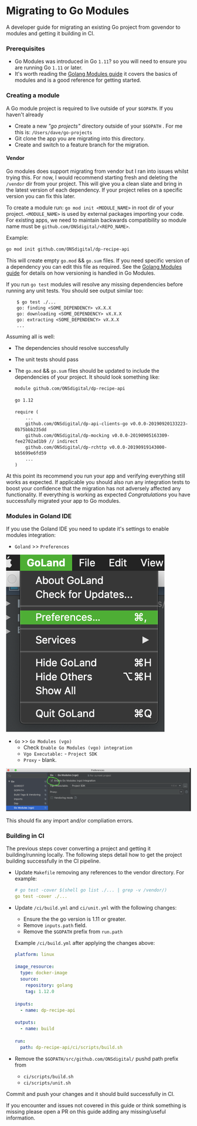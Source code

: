 Migrating to Go Modules
=======================

A developer guide for migrating an existing Go project from govendor to modules and getting it building in CI.

### Prerequisites
- Go Modules was introduced in Go `1.11`? so you will need to ensure you are running Go `1.11` or later.
- It's worth reading the [Golang Modules guide](https://blog.golang.org/using-go-modules) it covers the 
basics of modules and is a good reference for getting started.

### Creating a module

A Go module project is required to live outside of your `$GOPATH`. If you haven't already 
- Create a new _"go projects"_ directory outside of your `$GOPATH` . For me this is: `/Users/dave/go-projects`
- Git clone the app you are migrating into this directory.
- Create and switch to a feature branch for the migration.

#### Vendor
Go modules does support migrating from vendor but I ran into issues whilst trying this. For now, I would recommend
 starting fresh and deleting the `/vendor` dir from your project. This will give you a clean slate and bring in the
  latest version of each dependency. If your project relies on a specific version you can fix this later.

To create a module run: `go mod init <MODULE_NAME>` in root dir of your project. `<MODULE_NAME>` is used by external
 packages importing your code. For existing apps, we need to maintain backwards compatibility so module name must be
  `github.com/ONSdigital/<REPO_NAME>`.

Example:
```bash
go mod init github.com/ONSdigital/dp-recipe-api
``` 

This will create empty `go.mod` && `go.sum` files. If you need specific version of a dependency you can edit this file 
as required. See the [Golang Modules guide](https://blog.golang.org/using-go-modules) for details on how versioning is 
handled in Go Modules.

If you run `go test` modules will resolve any missing dependencies before running any unit tests. You should see output 
similar too:
```
    $ go test ./...
    go: finding <SOME_DEPENDENCY> vX.X.X
    go: downloading <SOME_DEPENDENCY> vX.X.X
    go: extracting <SOME_DEPENDENCY> vX.X.X
    ...
```

Assuming all is well:
- The dependencies should resolve successfully
- The unit tests should pass 
- The `go.mod` && `go.sum` files should be updated to include the dependencies of your project. It should look something
 like:

    ```
    module github.com/ONSdigital/dp-recipe-api
    
    go 1.12
    
    require (
        ...
        github.com/ONSdigital/dp-api-clients-go v0.0.0-20190920133223-0b75bbb235dd
        github.com/ONSdigital/dp-mocking v0.0.0-20190905163309-fee2702ad1b9 // indirect
        github.com/ONSdigital/dp-rchttp v0.0.0-20190919143000-bb5699e6fd59
        ... 
    )
    ```

At this point its recommend you run your app and verifying everything still works as expected. If applicable you
 should also run any integration tests to boost your confidence that the migration has not adversely affected any
  functionality. If everything is working as expected *Congratulations* you have successfully migrated your app to
   Go modules.
   
### Modules in Goland IDE
If you use the Goland IDE you need to update it's settings to enable modules integration:
 - `Goland` >> `Preferences`
    
  ![1](goland_mod_1.png)
 - `Go` >> `Go Modules (vgo)`
    - Check `Enable Go Modules (vgo) integration`
    - `Vgo Executable:` - `Project SDK`
    - `Proxy` - blank.

  ![2](goland_mod_2.png)

This should fix any import and/or compliation errors.

### Building in CI
The previous steps cover converting a project and getting it building/running locally. The following steps detail how
 to get the project building successfully in the CI pipeline.

- Update `Makefile` removing any references to the vendor directory. For example:
    ```yaml
    # go test -cover $(shell go list ./... | grep -v /vendor/)
    go test -cover ./...
    ```
- Update `/ci/build.yml` and `ci/unit.yml` with the following changes:
    - Ensure the the go version is 1.11 or greater.
    - Remove `inputs.path` field.
    - Remove the `$GOPATH` prefix from `run.path`
   
   Example `/ci/build.yml` after applying the changes above:
    ```yaml
    platform: linux
    
    image_resource:
      type: docker-image
      source:
        repository: golang
        tag: 1.12.0
    
    inputs:
      - name: dp-recipe-api 

    outputs:
      - name: build
    
    run:
      path: dp-recipe-api/ci/scripts/build.sh
    ```
- Remove the `$GOPATH/src/github.com/ONSdigital/` pushd path prefix from
    - `ci/scripts/build.sh`
    - `ci/scripts/unit.sh`

Commit and push your changes and it should build successfully in CI.

If you encounter and issues not covered in this guide or think something is missing please open a PR on this guide
 adding any missing/useful information.
